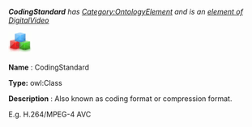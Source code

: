 ___CodingStandard__ 
 has
 [Category:OntologyElement](../../Category/OntologyElement "Category:OntologyElement") 
 and is an
 [element of](../../Property/ElementOf "Property:ElementOf") 
[DigitalVideo](../../Submissions/DigitalVideo "Submissions:DigitalVideo")_




  





[![Class](../public/images/thumb/2/27/Class.gif/45px-Class.gif)](../../Image/Class.gif "Class")


__Name__ 
 : CodingStandard
 



__Type:__ 
 owl:Class
 



__Description__ 
 : Also known as coding format or compression format.
 



 E.g. H.264/MPEG-4 AVC